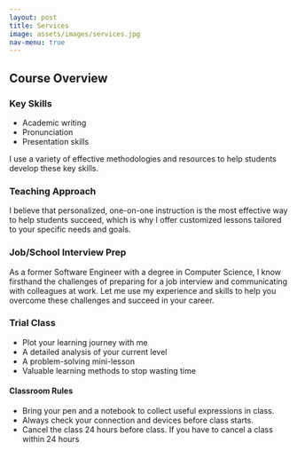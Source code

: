 ```yaml
---
layout: post
title: Services
image: assets/images/services.jpg
nav-menu: true
---
```


<section id="course-overview">
    <h2>Course Overview</h2>
    <div class="course-overview-container">
        <div class="overview-section">
            <h3>Key Skills</h3>
            <ul>
                <li>Academic writing</li>
                <li>Pronunciation</li>
                <li>Presentation skills</li>
            </ul>
            <p>I use a variety of effective methodologies and resources to help students develop these key skills.</p>
        </div>
        <div class="overview-section">
            <h3>Teaching Approach</h3>
            <p>I believe that personalized, one-on-one instruction is the most effective way to help students succeed, which is why I offer customized lessons tailored to your specific needs and goals.</p>
        </div>
        <div class="overview-section">
            <h3>Job/School Interview Prep</h3>
            <p>As a former Software Engineer with a degree in Computer Science, I know firsthand the challenges of preparing for a job interview and communicating with colleagues at work. Let me use my experience and skills to help you overcome these challenges and succeed in your career.</p>
        </div>
        <div class="overview-section">
            <h3>Trial Class</h3>
            <ul>
                <li>Plot your learning journey with me</li>
                <li>A detailed analysis of your current level</li>
                <li>A problem-solving mini-lesson</li>
                <li>Valuable learning methods to stop wasting time</li>
            </ul>
            <h4>Classroom Rules</h4>
            <ul>
                <li>Bring your pen and a notebook to collect useful expressions in class.</li>
                <li>Always check your connection and devices before class starts.</li>
                <li>Cancel the class 24 hours before class. If you have to cancel a class within 24 hours

